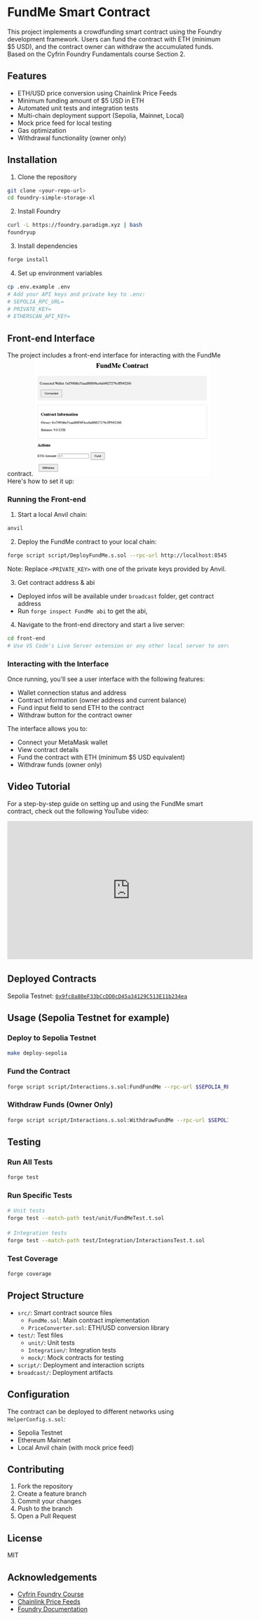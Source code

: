 # FundMe Smart Contract

This project implements a crowdfunding smart contract using the Foundry development framework. Users can fund the contract with ETH (minimum $5 USD), and the contract owner can withdraw the accumulated funds. Based on the Cyfrin Foundry Fundamentals course Section 2.

## Features

- ETH/USD price conversion using Chainlink Price Feeds
- Minimum funding amount of $5 USD in ETH
- Automated unit tests and integration tests
- Multi-chain deployment support (Sepolia, Mainnet, Local)
- Mock price feed for local testing
- Gas optimization
- Withdrawal functionality (owner only)

## Installation

1. Clone the repository
```bash
git clone <your-repo-url>
cd foundry-simple-storage-xl
```

2. Install Foundry
```bash
curl -L https://foundry.paradigm.xyz | bash
foundryup
```

3. Install dependencies
```bash
forge install
```

4. Set up environment variables
```bash
cp .env.example .env
# Add your API keys and private key to .env:
# SEPOLIA_RPC_URL=
# PRIVATE_KEY=
# ETHERSCAN_API_KEY=
```

## Front-end Interface

The project includes a front-end interface for interacting with the FundMe contract. 
<img src="front-end/screenshot.png" alt="FundMe Interface Screenshot" width="400">
Here's how to set it up:

### Running the Front-end

1. Start a local Anvil chain:
```bash
anvil
```

2. Deploy the FundMe contract to your local chain:
```bash
forge script script/DeployFundMe.s.sol --rpc-url http://localhost:8545 --private-key <PRIVATE_KEY> --broadcast
```
Note: Replace `<PRIVATE_KEY>` with one of the private keys provided by Anvil.

3. Get contract address & abi
- Deployed infos will be available under `broadcast` folder, get contract address
- Run `forge inspect FundMe abi` to get the abi, 

4. Navigate to the front-end directory and start a live server:
```bash
cd front-end
# Use VS Code's Live Server extension or any other local server to serve index.html
```

### Interacting with the Interface

Once running, you'll see a user interface with the following features:
- Wallet connection status and address
- Contract information (owner address and current balance)
- Fund input field to send ETH to the contract
- Withdraw button for the contract owner

The interface allows you to:
- Connect your MetaMask wallet
- View contract details
- Fund the contract with ETH (minimum $5 USD equivalent)
- Withdraw funds (owner only)

## Video Tutorial

For a step-by-step guide on setting up and using the FundMe smart contract, check out the following YouTube video:

<iframe width="560" height="315" src="https://www.youtube.com/embed/AEWEwzIrf24?si=oPYR1yIavYf_zB5Q" title="YouTube video player" frameborder="0" allow="accelerometer; autoplay; clipboard-write; encrypted-media; gyroscope; picture-in-picture; web-share" referrerpolicy="strict-origin-when-cross-origin" allowfullscreen></iframe>

## Deployed Contracts

Sepolia Testnet: [`0x9fc8a80eF33bCcDD0cD45a34129C513E11b234ea`](https://sepolia.etherscan.io/address/0x9fc8a80eF33bCcDD0cD45a34129C513E11b234ea)

## Usage (Sepolia Testnet for example)

### Deploy to Sepolia Testnet

```bash
make deploy-sepolia
```

### Fund the Contract

```bash
forge script script/Interactions.s.sol:FundFundMe --rpc-url $SEPOLIA_RPC_URL --private-key $PRIVATE_KEY --broadcast
```

### Withdraw Funds (Owner Only)

```bash
forge script script/Interactions.s.sol:WithdrawFundMe --rpc-url $SEPOLIA_RPC_URL --private-key $PRIVATE_KEY --broadcast
```

## Testing

### Run All Tests

```bash
forge test
```

### Run Specific Tests

```bash
# Unit tests
forge test --match-path test/unit/FundMeTest.t.sol

# Integration tests
forge test --match-path test/Integration/InteractionsTest.t.sol
```

### Test Coverage

```bash
forge coverage
```

## Project Structure

- `src/`: Smart contract source files
  - `FundMe.sol`: Main contract implementation
  - `PriceConverter.sol`: ETH/USD conversion library
- `test/`: Test files
  - `unit/`: Unit tests
  - `Integration/`: Integration tests
  - `mock/`: Mock contracts for testing
- `script/`: Deployment and interaction scripts
- `broadcast/`: Deployment artifacts

## Configuration

The contract can be deployed to different networks using `HelperConfig.s.sol`:

- Sepolia Testnet
- Ethereum Mainnet
- Local Anvil chain (with mock price feed)

## Contributing

1. Fork the repository
2. Create a feature branch
3. Commit your changes
4. Push to the branch
5. Open a Pull Request

## License

MIT

## Acknowledgements

- [Cyfrin Foundry Course](https://github.com/Cyfrin/foundry-full-course-cu)
- [Chainlink Price Feeds](https://docs.chain.link/data-feeds/price-feeds/addresses)
- [Foundry Documentation](https://book.getfoundry.sh/)
